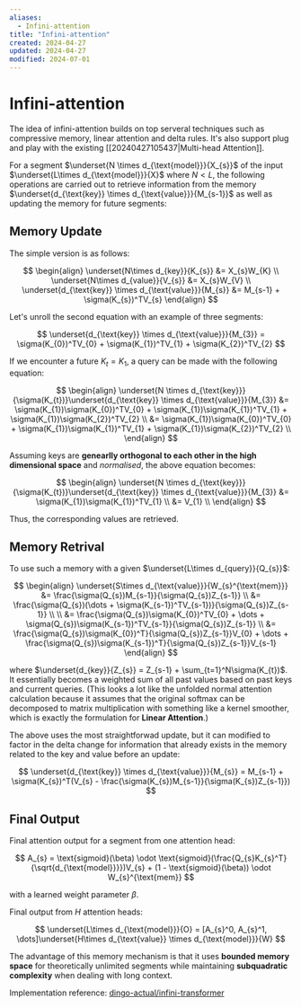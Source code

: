 ```yaml
---
aliases:
  - Infini-attention
title: "Infini-attention"
created: 2024-04-27
updated: 2024-04-27
modified: 2024-07-01
---
```


# Infini-attention

The idea of infini-attention builds on top serveral techniques such as compressive memory, linear attention and delta rules. It's also support plug and play with the existing [[20240427105437|Multi-head Attention]].

For a segment $\underset{N \times d_{\text{model}}}{X_{s}}$ of the input $\underset{L\times d_{\text{model}}}{X}$ where $N < L$, the following operations are carried out to retrieve information from the memory $\underset{d_{\text{key}} \times d_{\text{value}}}{M_{s-1}}$ as well as updating the memory for future segments:

## Memory Update

The simple version is as follows:

$$
\begin{align}
\underset{N\times d_{key}}{K_{s}} &= X_{s}W_{K} \\
\underset{N\times d_{value}}{V_{s}} &= X_{s}W_{V} \\
\underset{d_{\text{key}} \times d_{\text{value}}}{M_{s}} &= M_{s-1} + \sigma(K_{s})^TV_{s}
\end{align}
$$

Let's unroll the second equation with an example of three segments:

$$
\underset{d_{\text{key}} \times d_{\text{value}}}{M_{3}} = \sigma(K_{0})^TV_{0} + \sigma(K_{1})^TV_{1} + \sigma(K_{2})^TV_{2}
$$

If we encounter a future $K_t = K_1$, a query can be made with the following equation:

$$
\begin{align}
\underset{N \times d_{\text{key}}}{\sigma(K_{t})}\underset{d_{\text{key}} \times d_{\text{value}}}{M_{3}} &= \sigma(K_{1})\sigma(K_{0})^TV_{0} + \sigma(K_{1})\sigma(K_{1})^TV_{1} + \sigma(K_{1})\sigma(K_{2})^TV_{2} \\
&= \sigma(K_{1})\sigma(K_{0})^TV_{0} + \sigma(K_{1})\sigma(K_{1})^TV_{1} + \sigma(K_{1})\sigma(K_{2})^TV_{2} \\
\end{align}
$$

Assuming keys are **genearlly orthogonal to each other in the high dimensional space** and *normalised*, the above equation becomes:

$$
\begin{align}
\underset{N \times d_{\text{key}}}{\sigma(K_{t})}\underset{d_{\text{key}} \times d_{\text{value}}}{M_{3}} &= \sigma(K_{1})\sigma(K_{1})^TV_{1} \\
&= V_{1} \\
\end{align}
$$

Thus, the corresponding values are retrieved.

## Memory Retrival

To use such a memory with a given $\underset{L\times d_{query}}{Q_{s}}$:

$$
\begin{align}
\underset{S\times d_{\text{value}}}{W_{s}^{\text{mem}}} &= \frac{\sigma(Q_{s})M_{s-1}}{\sigma(Q_{s})Z_{s-1}} \\
&= \frac{\sigma(Q_{s})(\dots + \sigma(K_{s-1})^TV_{s-1})}{\sigma(Q_{s})Z_{s-1}} \\ \\
&= \frac{\sigma(Q_{s})\sigma(K_{0})^TV_{0} + \dots + \sigma(Q_{s})\sigma(K_{s-1})^TV_{s-1}}{\sigma(Q_{s})Z_{s-1}} \\
&= \frac{\sigma(Q_{s})\sigma(K_{0})^T}{\sigma(Q_{s})Z_{s-1}}V_{0} + \dots + \frac{\sigma(Q_{s})\sigma(K_{s-1})^T}{\sigma(Q_{s})Z_{s-1}}V_{s-1}
\end{align}
$$

where $\underset{d_{key}}{Z_{s}} = Z_{s-1} + \sum_{t=1}^N\sigma(K_{t})$. It essentially becomes a weighted sum of all past values based on past keys and current queries. (This looks a lot like the unfolded normal attention calculation because it assumes that the original softmax can be decomposed to matrix multiplication with something like a kernel smoother, which is exactly the formulation for **Linear Attention**.)

The above uses the most straightforwad update, but it can modified to factor in the delta change for information that already exists in the memory related to the key and value before an update:

$$
\underset{d_{\text{key}} \times d_{\text{value}}}{M_{s}} = M_{s-1} + \sigma(K_{s})^T(V_{s} - \frac{\sigma(K_{s})M_{s-1}}{\sigma(K_{s})Z_{s-1}})
$$

## Final Output

Final attention output for a segment from one attention head:

$$
A_{s} = \text{sigmoid}(\beta) \odot \text{sigmoid}(\frac{Q_{s}K_{s}^T}{\sqrt{d_{\text{model}}}})V_{s} + (1 - \text{sigmoid}(\beta)) \odot W_{s}^{\text{mem}}
$$

with a learned weight parameter $\beta$.

Final output from $H$ attention heads:

$$
\underset{L\times d_{\text{model}}}{O} = [A_{s}^0, A_{s}^1, \dots]\underset{H\times d_{\text{value}} \times d_{\text{model}}}{W}
$$

The advantage of this memory mechanism is that it uses **bounded memory space** for theoretically unlimited segments while maintaining **subquadratic complexity** when dealing with long context.

Implementation reference: [dingo-actual/infini-transformer](https://github.com/dingo-actual/infini-transformer)